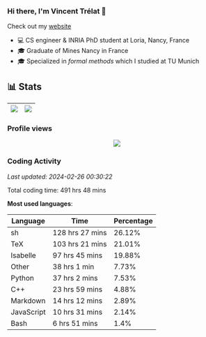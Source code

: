 ### Hi there, I'm Vincent Trélat 👋

Check out my [website](https://vtrelat.github.io)

-   💻 CS engineer & INRIA PhD student at Loria, Nancy, France
-   🎓 Graduate of Mines Nancy in France
-   🎓 Specialized in _formal methods_ which I studied at TU Munich

## 📊 **Stats**

| <img align="center" src="https://readme-stats.clckblog.space/api?username=VTrelat&show_icons=true&include_all_commits=true&theme=tokyonight&hide_border=true" /> | <img align="center" src="https://readme-stats.clckblog.space/api/top-langs/?username=VTrelat&layout=compact&theme=tokyonight&hide_border=true" /> |
| ---------------------------------------------------------------------------------------------------------------------------------------------------------------- | ------------------------------------------------------------------------------------------------------------------------------------------------- |

### Profile views

<p align="center">
 <img src="https://profile-counter.glitch.me/VTrelat/count.svg" />
</p>

<!--automations-->
### Coding Activity
_Last updated: 2024-02-26 00:30:22_

Total coding time: 491 hrs 48 mins

**Most used languages**:

| Language | Time | Percentage |
| ------------- | ------------- | ------------- |
| sh | 128 hrs 27 mins | 26.12% |
| TeX | 103 hrs 21 mins | 21.01% |
| Isabelle | 97 hrs 45 mins | 19.88% |
| Other | 38 hrs 1 min | 7.73% |
| Python | 37 hrs 2 mins | 7.53% |
| C++ | 23 hrs 59 mins | 4.88% |
| Markdown | 14 hrs 12 mins | 2.89% |
| JavaScript | 10 hrs 31 mins | 2.14% |
| Bash | 6 hrs 51 mins | 1.4% |

